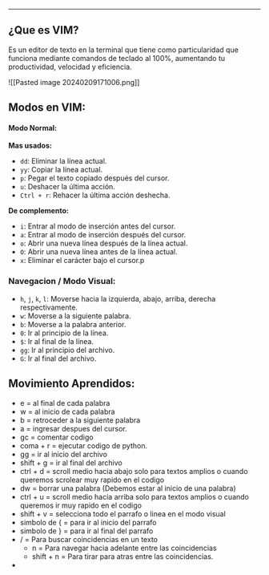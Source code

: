 
---
## ¿Que es VIM?

Es un editor de texto en la terminal que tiene como particularidad que funciona mediante comandos de teclado al 100%, aumentando tu productividad, velocidad y eficiencia. 

![[Pasted image 20240209171006.png]]

## Modos en VIM:
#### Modo Normal:

**Mas usados:**

- `dd`: Eliminar la línea actual.
- `yy`: Copiar la línea actual.
- `p`: Pegar el texto copiado después del cursor.
- `u`: Deshacer la última acción.
- `Ctrl + r`: Rehacer la última acción deshecha.

**De complemento:** 

- `i`: Entrar al modo de inserción antes del cursor.
- `a`: Entrar al modo de inserción después del cursor.
- `o`: Abrir una nueva línea después de la línea actual.
- `O`: Abrir una nueva línea antes de la línea actual.
- `x`: Eliminar el carácter bajo el cursor.p

### Navegacion / Modo Visual:

- `h`, `j`, `k`, `l`: Moverse hacia la izquierda, abajo, arriba, derecha respectivamente.
- `w`: Moverse a la siguiente palabra.
- `b`: Moverse a la palabra anterior.
- `0`: Ir al principio de la línea.
- `$`: Ir al final de la línea.
- `gg`: Ir al principio del archivo.
- `G`: Ir al final del archivo.

## Movimiento Aprendidos:

- e = al final de cada palabra
- w = al inicio de cada palabra
- b = retroceder a la siguiente palabra
- a = ingresar despues del cursor.
- gc = comentar codigo
- coma + r = ejecutar codigo de python.
- gg = ir al inicio del archivo
- shift + g = ir al final del archivo
- ctrl + d = scroll medio hacia abajo solo para textos amplios o cuando queremos scrolear muy rapido en el codigo
- dw = borrar una palabra (Debemos estar al inicio de una palabra)
- ctrl + u = scroll medio hacia arriba solo para textos amplios o cuando queremos ir muy rapido en el codigo
- shift + v = selecciona todo el parrafo o linea en el modo visual
- simbolo de { = para ir al inicio del parrafo
- simbolo de } = para ir al final del parrafo
- /  = Para buscar coincidencias en un texto
	- n  = Para navegar hacia adelante entre las coincidencias
	- shift + n  = Para tirar para atras entre las coincidencias.
- 





